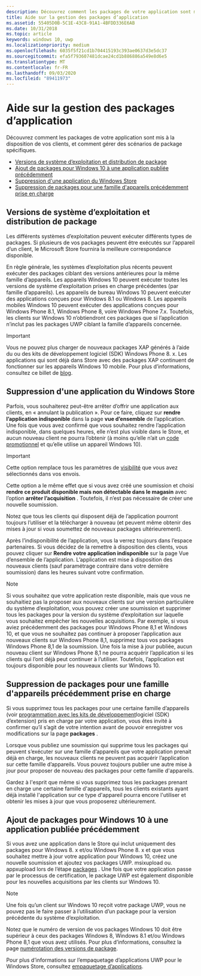 ```yaml
---
description: Découvrez comment les packages de votre application sont mis à la disposition de vos clients, et comment gérer des scénarios de package spécifiques.
title: Aide sur la gestion des packages d’application
ms.assetid: 55405D0B-5C1E-43C8-91A1-4BFDD336E6AB
ms.date: 10/31/2018
ms.topic: article
keywords: windows 10, uwp
ms.localizationpriority: medium
ms.openlocfilehash: 6035f5f21cd1b704415193c393ae0637d3e5dc37
ms.sourcegitcommit: efa5f793607481dcae24cd1b886886a549e8d6e5
ms.translationtype: MT
ms.contentlocale: fr-FR
ms.lasthandoff: 09/03/2020
ms.locfileid: "89411973"
---
```

# <a name="guidance-for-app-package-management"></a>Aide sur la gestion des packages d’application

Découvrez comment les packages de votre application sont mis à la disposition de vos clients, et comment gérer des scénarios de package spécifiques.

-   [Versions de système d’exploitation et distribution de package](#os-versions-and-package-distribution)
-   [Ajout de packages pour Windows 10 à une application publiée précédemment](#adding-packages-for-windows-10-to-a-previously-published-app)
-   [Suppression d'une application du Windows Store](#removing-an-app-from-the-store)
-   [Suppression de packages pour une famille d'appareils précédemment prise en charge](#removing-packages-for-a-previously-supported-device-family)


## <a name="os-versions-and-package-distribution"></a>Versions de système d’exploitation et distribution de package

Les différents systèmes d’exploitation peuvent exécuter différents types de packages. Si plusieurs de vos packages peuvent être exécutés sur l’appareil d’un client, le Microsoft Store fournira la meilleure correspondance disponible.

En règle générale, les systèmes d’exploitation plus récents peuvent exécuter des packages ciblant des versions antérieures pour la même famille d’appareils. Les appareils Windows 10 peuvent exécuter toutes les versions de système d’exploitation prises en charge précédentes (par famille d’appareils). Les appareils de bureau Windows 10 peuvent exécuter des applications conçues pour Windows 8.1 ou Windows 8. Les appareils mobiles Windows 10 peuvent exécuter des applications conçues pour Windows Phone 8.1, Windows Phone 8, voire Windows Phone 7.x. Toutefois, les clients sur Windows 10 n’obtiendront ces packages que si l’application n’inclut pas les packages UWP ciblant la famille d’appareils concernée.

> [!IMPORTANT]
> Vous ne pouvez plus charger de nouveaux packages XAP générés à l’aide du ou des kits de développement logiciel (SDK) Windows Phone 8. x. Les applications qui sont déjà dans Store avec des packages XAP continuent de fonctionner sur les appareils Windows 10 mobile. Pour plus d’informations, consultez ce billet de [blog](https://blogs.windows.com/windowsdeveloper/2018/08/20/important-dates-regarding-apps-with-windows-phone-8-x-and-earlier-and-windows-8-8-1-packages-submitted-to-microsoft-store).


## <a name="removing-an-app-from-the-store"></a>Suppression d'une application du Windows Store

Parfois, vous souhaiterez peut-être arrêter d’offrir une application aux clients, en « annulant la publication ». Pour ce faire, cliquez sur **rendre l’application indisponible** dans la page **vue d’ensemble** de l’application. Une fois que vous avez confirmé que vous souhaitez rendre l’application indisponible, dans quelques heures, elle n’est plus visible dans le Store, et aucun nouveau client ne pourra l’obtenir (à moins qu’elle n’ait un [code promotionnel](generate-promotional-codes.md) et qu’elle utilise un appareil Windows 10).

> [!IMPORTANT]
> Cette option remplace tous les paramètres de [visibilité](choose-visibility-options.md#discoverability) que vous avez sélectionnés dans vos envois. 

Cette option a le même effet que si vous avez créé une soumission et choisi **rendre ce produit disponible mais non détectable dans le magasin** avec l’option **arrêter l’acquisition** . Toutefois, il n’est pas nécessaire de créer une nouvelle soumission.

Notez que tous les clients qui disposent déjà de l’application pourront toujours l’utiliser et la télécharger à nouveau (et peuvent même obtenir des mises à jour si vous soumettez de nouveaux packages ultérieurement).

Après l’indisponibilité de l’application, vous la verrez toujours dans l’espace partenaires. Si vous décidez de la remettre à disposition des clients, vous pouvez cliquer sur **Rendre votre application indisponible** sur la page Vue d’ensemble de l’application. L’application est mise à disposition des nouveaux clients (sauf paramétrage contraire dans votre dernière soumission) dans les heures suivant votre confirmation.

> [!NOTE]
> Si vous souhaitez que votre application reste disponible, mais que vous ne souhaitiez pas la proposer aux nouveaux clients sur une version particulière du système d’exploitation, vous pouvez créer une soumission et supprimer tous les packages pour la version du système d’exploitation sur laquelle vous souhaitez empêcher les nouvelles acquisitions. Par exemple, si vous aviez précédemment des packages pour Windows Phone 8,1 et Windows 10, et que vous ne souhaitez pas continuer à proposer l’application aux nouveaux clients sur Windows Phone 8,1, supprimez tous vos packages Windows Phone 8,1 de la soumission. Une fois la mise à jour publiée, aucun nouveau client sur Windows Phone 8,1 ne pourra acquérir l’application si les clients qui l’ont déjà peut continuer à l’utiliser. Toutefois, l’application est toujours disponible pour les nouveaux clients sur Windows 10.

## <a name="removing-packages-for-a-previously-supported-device-family"></a>Suppression de packages pour une famille d'appareils précédemment prise en charge

Si vous supprimez tous les packages pour une certaine famille d’appareils (voir [programmation avec les kits de développement](/uwp/extension-sdks/device-families-overview)logiciel (SDK) d’extension) pris en charge par votre application, vous êtes invité à confirmer qu’il s’agit de votre intention avant de pouvoir enregistrer vos modifications sur la page **packages** .

Lorsque vous publiez une soumission qui supprime tous les packages qui peuvent s’exécuter sur une famille d’appareils que votre application prenait déjà en charge, les nouveaux clients ne peuvent pas acquérir l’application sur cette famille d’appareils. Vous pouvez toujours publier une autre mise à jour pour proposer de nouveau des packages pour cette famille d'appareils.

Gardez à l'esprit que même si vous supprimez tous les packages prenant en charge une certaine famille d'appareils, tous les clients existants ayant déjà installé l'application sur ce type d'appareil pourra encore l'utiliser et obtenir les mises à jour que vous proposerez ultérieurement.

<a name="adding-packages-for-windows-10-to-a-previously-published-app"></a>

## <a name="adding-packages-for-windows10-to-a-previously-published-app"></a>Ajout de packages pour Windows 10 à une application publiée précédemment

Si vous avez une application dans le Store qui inclut uniquement des packages pour Windows 8. x et/ou Windows Phone 8. x et que vous souhaitez mettre à jour votre application pour Windows 10, créez une nouvelle soumission et ajoutez vos packages UWP. msixupload ou. appxupload lors de l’étape [packages](upload-app-packages.md) . Une fois que votre application passe par le processus de certification, le package UWP est également disponible pour les nouvelles acquisitions par les clients sur Windows 10.

> [!NOTE]
> Une fois qu’un client sur Windows 10 reçoit votre package UWP, vous ne pouvez pas le faire passer à l’utilisation d’un package pour la version précédente du système d’exploitation. 

Notez que le numéro de version de vos packages Windows 10 doit être supérieur à ceux des packages Windows 8, Windows 8.1 et/ou Windows Phone 8,1 que vous avez utilisés. Pour plus d’informations, consultez la page [numérotation des versions de package](package-version-numbering.md).

Pour plus d’informations sur l’empaquetage d’applications UWP pour le Windows Store, consultez [empaquetage d’applications](../packaging/index.md).

